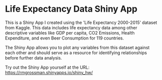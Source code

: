 # Life Expectancy Data Shiny App


This is a Shiny App I created using the 'Life Expectancy 2000-2015' dataset from Kaggle. This data includes life expectancy data among other descriptive variables like GDP per capita, CO2 Emissions, Health Expenditure, and even Beer Consumption for 119 countries.

The Shiny App allows you to plot any variables from this dataset against each other and should serve as a resource for identifying relationships before further data analysis.

Try out the Shiny App yourself at the URL: https://rmgrossman.shinyapps.io/shiny_hw/
